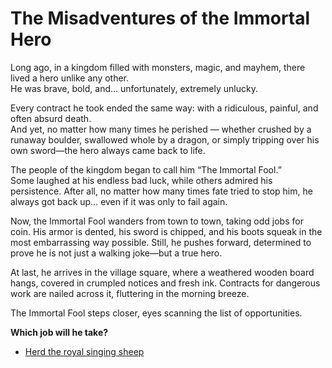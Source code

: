 # The Misadventures of the Immortal Hero

Long ago, in a kingdom filled with monsters, magic, and mayhem, there lived a hero unlike any other.  
He was brave, bold, and… unfortunately, extremely unlucky.  

Every contract he took ended the same way: with a ridiculous, painful, and often absurd death.  
And yet, no matter how many times he perished — whether crushed by a runaway boulder, swallowed whole by a dragon, or simply tripping over his own sword—the hero always came back to life.  

The people of the kingdom began to call him “The Immortal Fool.”  
Some laughed at his endless bad luck, while others admired his persistence. After all, no matter how many times fate tried to stop him, he always got back up… even if it was only to fail again.  

Now, the Immortal Fool wanders from town to town, taking odd jobs for coin. His armor is dented, his sword is chipped, and his boots squeak in the most embarrassing way possible. Still, he pushes forward, determined to prove he is not just a walking joke—but a true hero.  

At last, he arrives in the village square, where a weathered wooden board hangs, covered in crumpled notices and fresh ink. Contracts for dangerous work are nailed across it, fluttering in the morning breeze.  

The Immortal Fool steps closer, eyes scanning the list of opportunities.  

**Which job will he take?**

- [Herd the royal singing sheep](choice4.md)